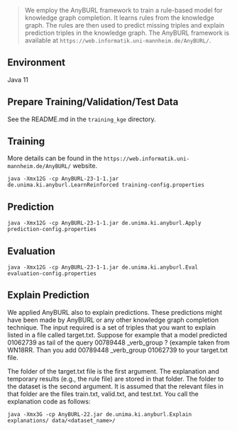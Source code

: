 > We employ the AnyBURL framework to train a rule-based model for knowledge graph completion. It learns rules from the knowledge graph. The rules are then used to predict missing triples and explain prediction triples in the knowledge graph. The AnyBURL framework is available at `https://web.informatik.uni-mannheim.de/AnyBURL/`.

## Environment

Java 11

## Prepare Training/Validation/Test Data

See the README.md in the `training_kge` directory.

## Training

More details can be found in the `https://web.informatik.uni-mannheim.de/AnyBURL/` website.

```
java -Xmx12G -cp AnyBURL-23-1-1.jar de.unima.ki.anyburl.LearnReinforced training-config.properties
```

## Prediction

```
java -Xmx12G -cp AnyBURL-23-1-1.jar de.unima.ki.anyburl.Apply prediction-config.properties
```

## Evaluation

```
java -Xmx12G -cp AnyBURL-23-1-1.jar de.unima.ki.anyburl.Eval evaluation-config.properties
```

## Explain Prediction

We applied AnyBURL also to explain predictions. These predictions might have been made by AnyBURL or any other knowledge graph completion technique. The input required is a set of triples that you want to explain listed in a file called target.txt. Suppose for example that a model predicted 01062739 as tail of the query 00789448 _verb_group ? \(example taken from WN18RR. Than you add 00789448 _verb_group 01062739 to your target.txt file.

The folder of the target.txt file is the first argument. The explanation and temporary results (e.g., the rule file) are stored in that folder. The folder to the dataset is the second argument. It is assumed that the relevant files in that folder are the files train.txt, valid.txt, and test.txt. You call the explanation code as follows:

```
java -Xmx3G -cp AnyBURL-22.jar de.unima.ki.anyburl.Explain explanations/ data/<dataset_name>/
```